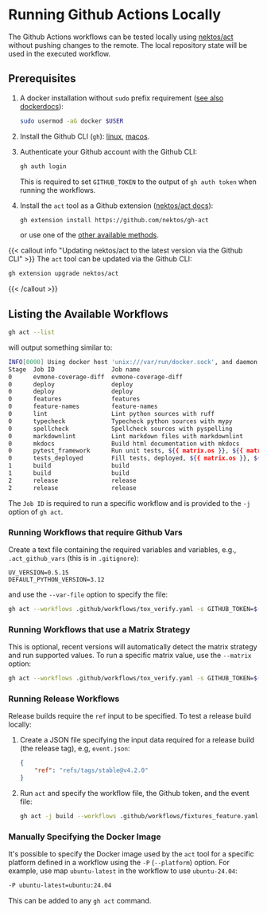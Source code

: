 # Running Github Actions Locally

The Github Actions workflows can be tested locally using [nektos/act](https://github.com/nektos/act) without pushing changes to the remote. The local repository state will be used in the executed workflow.

## Prerequisites

1. A docker installation without `sudo` prefix requirement ([see also dockerdocs](https://docs.docker.com/engine/install/linux-postinstall/#manage-docker-as-a-non-root-user)):

    ```bash
    sudo usermod -aG docker $USER
    ```

2. Install the Github CLI (`gh`): [linux](https://github.com/cli/cli/blob/trunk/docs/install_linux.md), [macos](https://github.com/cli/cli/tree/trunk?tab=readme-ov-file#macos).
3. Authenticate your Github account with the Github CLI:

    ```bash
    gh auth login
    ```

    This is required to set `GITHUB_TOKEN` to the output of `gh auth token` when running the workflows.

4. Install the `act` tool as a Github extension ([nektos/act docs](https://nektosact.com/installation/gh.html)):

    ```bash
    gh extension install https://github.com/nektos/gh-act
    ```

    or use one of the [other available methods](https://nektosact.com/installation/index.html).

{{< callout info "Updating nektos/act to the latest version via the Github CLI" >}}
The `act` tool can be updated via the Github CLI:

```bash
gh extension upgrade nektos/act
```
{{< /callout >}}

## Listing the Available Workflows

```bash
gh act --list
```

will output something similar to:

```bash
INFO[0000] Using docker host 'unix:///var/run/docker.sock', and daemon socket 'unix:///var/run/docker.sock'
Stage  Job ID                Job name                                                      Workflow name                             Workflow file          Events                             
0      evmone-coverage-diff  evmone-coverage-diff                                          Evmone Coverage Report                    coverage.yaml          pull_request                       
0      deploy                deploy                                                        Deploy Docs Main                          docs_main.yaml         push                               
0      deploy                deploy                                                        Deploy Docs Tags                          docs_tags.yaml         push                               
0      features              features                                                      Build and Package Fixtures                fixtures.yaml          push,workflow_dispatch             
0      feature-names         feature-names                                                 Build and Package Fixtures for a feature  fixtures_feature.yaml  push,workflow_dispatch             
0      lint                  Lint python sources with ruff                                 Tox                                       tox_verify.yaml        push,pull_request,workflow_dispatch
0      typecheck             Typecheck python sources with mypy                            Tox                                       tox_verify.yaml        push,pull_request,workflow_dispatch
0      spellcheck            Spellcheck sources with pyspelling                            Tox                                       tox_verify.yaml        push,pull_request,workflow_dispatch
0      markdownlint          Lint markdown files with markdownlint                         Tox                                       tox_verify.yaml        push,pull_request,workflow_dispatch
0      mkdocs                Build html documentation with mkdocs                          Tox                                       tox_verify.yaml        push,pull_request,workflow_dispatch
0      pytest_framework      Run unit tests, ${{ matrix.os }}, ${{ matrix.python }}        Tox                                       tox_verify.yaml        push,pull_request,workflow_dispatch
0      tests_deployed        Fill tests, deployed, ${{ matrix.os }}, ${{ matrix.python }}  Tox                                       tox_verify.yaml        push,pull_request,workflow_dispatch
1      build                 build                                                         Build and Package Fixtures                fixtures.yaml          push,workflow_dispatch             
1      build                 build                                                         Build and Package Fixtures for a feature  fixtures_feature.yaml  push,workflow_dispatch             
2      release               release                                                       Build and Package Fixtures                fixtures.yaml          push,workflow_dispatch             
2      release               release                                                       Build and Package Fixtures for a feature  fixtures_feature.yaml  push,workflow_dispatch
```

The `Job ID` is required to run a specific workflow and is provided to the `-j` option of `gh act`.

### Running Workflows that require Github Vars

Create a text file containing the required variables and variables, e.g., `.act_github_vars` (this is in `.gitignore`):

```text
UV_VERSION=0.5.15
DEFAULT_PYTHON_VERSION=3.12
```

and use the `--var-file` option to specify the file:

```bash
gh act --workflows .github/workflows/tox_verify.yaml -s GITHUB_TOKEN=$(gh auth token) --var-file=gh_vars.txt -j lint 
```

### Running Workflows that use a Matrix Strategy

This is optional, recent versions will automatically detect the matrix strategy and run supported values. To run a specific matrix value, use the `--matrix` option:

```bash
gh act --workflows .github/workflows/tox_verify.yaml -s GITHUB_TOKEN=$(gh auth token) --matrix python:3.12 -j pytest_framework
```

### Running Release Workflows

Release builds require the `ref` input to be specified. To test a release build locally:

1. Create a JSON file specifying the input data required for a release build (the release tag), e.g, `event.json`:

    ```json
    {
        "ref": "refs/tags/stable@v4.2.0"
    }
    ```

2. Run `act` and specify the workflow file, the Github token, and the event file:

    ```bash
    gh act -j build --workflows .github/workflows/fixtures_feature.yaml -s GITHUB_TOKEN=$(gh auth token) -e event.json
    ```

### Manually Specifying the Docker Image

It's possible to specify the Docker image used by the `act` tool for a specific platform defined in a workflow using the `-P` (`--platform`) option. For example, use map `ubuntu-latest` in the workflow to use `ubuntu-24.04`:

```bash
-P ubuntu-latest=ubuntu:24.04
```

This can be added to any `gh act` command.
